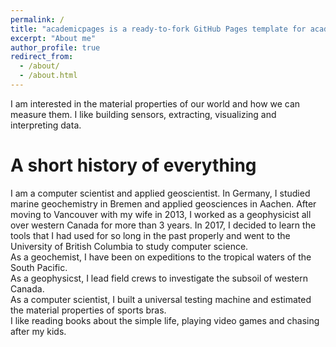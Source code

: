 ```yaml
---
permalink: /
title: "academicpages is a ready-to-fork GitHub Pages template for academic personal websites"
excerpt: "About me"
author_profile: true
redirect_from: 
  - /about/
  - /about.html
---
```


I am interested in the material properties of our world and how we can measure them. I like building sensors, extracting, visualizing and interpreting data. 
<!-- /.blurb -->

A short history of everything
======
I am a computer scientist and applied geoscientist. In Germany, I studied marine geochemistry in Bremen and applied geosciences in Aachen. After moving to Vancouver with my wife in 2013, I worked as a geophysicist all over western Canada for more than 3 years. In 2017, I decided to learn the tools that I had used for so long in the past properly and went to the University of British Columbia to study computer science. 		
As a geochemist, I have been on expeditions to the tropical waters of the South Pacific.  
As a geophysicst, I lead field crews to investigate the subsoil of western Canada.  
As a computer scientist, I built a universal testing machine and estimated the material properties of sports bras.  
I like reading books about the simple life, playing video games and chasing after my kids.  
